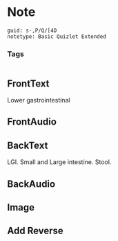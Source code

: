 # Note
```
guid: s-,P/Q/[4D
notetype: Basic Quizlet Extended
```

### Tags
```
```

## FrontText
Lower gastrointestinal

## FrontAudio


## BackText
LGI. Small and Large intestine. Stool.

## BackAudio


## Image


## Add Reverse

